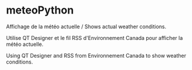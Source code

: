 # meteoPython
Affichage de la météo actuelle / Shows actual weather conditions.

Utilise QT Designer et le fil RSS d'Environnement Canada pour afficher la météo actuelle. 

Using QT Designer and RSS from Environnement Canada to show weather conditions. 

